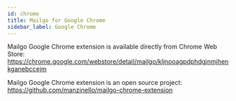 ```yaml
---
id: chrome
title: Mailgo for Google Chrome
sidebar_label: Google Chrome
---
```


Mailgo Google Chrome extension is available directly from Chrome Web Store: https://chrome.google.com/webstore/detail/mailgo/kljnooagpdphdgjnmjhenkganebccejm

Mailgo Google Chrome extension is an open source project: https://github.com/manzinello/mailgo-chrome-extension
